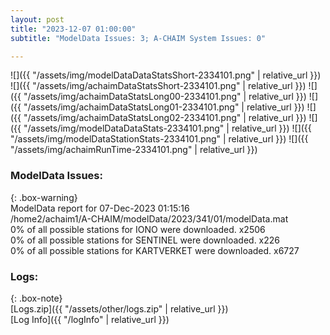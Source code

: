 ```yaml
---
layout: post
title: "2023-12-07 01:00:00"
subtitle: "ModelData Issues: 3; A-CHAIM System Issues: 0"

---
```


![]({{ "/assets/img/modelDataDataStatsShort-2334101.png" | relative_url }})
![]({{ "/assets/img/achaimDataStatsShort-2334101.png" | relative_url }})
![]({{ "/assets/img/achaimDataStatsLong00-2334101.png" | relative_url }})
![]({{ "/assets/img/achaimDataStatsLong01-2334101.png" | relative_url }})
![]({{ "/assets/img/achaimDataStatsLong02-2334101.png" | relative_url }})
![]({{ "/assets/img/modelDataDataStats-2334101.png" | relative_url }})
![]({{ "/assets/img/modelDataStationStats-2334101.png" | relative_url }})
![]({{ "/assets/img/achaimRunTime-2334101.png" | relative_url }})


### ModelData Issues:  
  
{: .box-warning}  
 ModelData report for 07-Dec-2023 01:15:16   
 /home2/achaim1/A-CHAIM/modelData/2023/341/01/modelData.mat   
 0% of all possible stations for IONO were downloaded. x2506   
 0% of all possible stations for SENTINEL were downloaded. x226   
 0% of all possible stations for KARTVERKET were downloaded. x6727   
  


### Logs:  
  
{: .box-note}  
[Logs.zip]({{ "/assets/other/logs.zip" | relative_url }})  
[Log Info]({{ "/logInfo" | relative_url }})  
